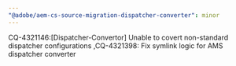 ```yaml
---
"@adobe/aem-cs-source-migration-dispatcher-converter": minor
---
```


CQ-4321146:[Dispatcher-Convertor] Unable to covert non-standard dispatcher configurations ,CQ-4321398: Fix symlink logic for AMS dispatcher converter
